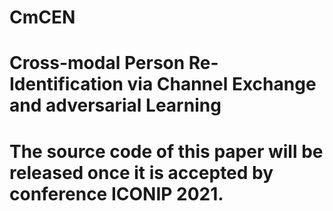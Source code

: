 # CmCEN
# Cross-modal Person Re-Identification via Channel Exchange and adversarial Learning
# The source code of this paper will be released once it is accepted by conference ICONIP 2021.
